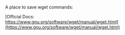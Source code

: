 A place to save wget commands:

[Official Docs:</br>
https://www.gnu.org/software/wget/manual/wget.html](https://www.gnu.org/software/wget/manual/wget.html)
